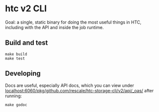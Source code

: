 # htc v2 CLI

Goal: a single, static binary for doing the most useful things in HTC,
including with the API and inside the job runtime.

## Build and test

```
make build
make test
```

## Developing

Docs are useful, especially API docs, which you can view under
[localhost:6060/pkg/github.com/rescale/htc-storage-cli/v2/api/\_oas/](http://localhost:6060/pkg/github.com/rescale/htc-storage-cli/v2/api/_oas/)
after running:

```
make godoc
```
